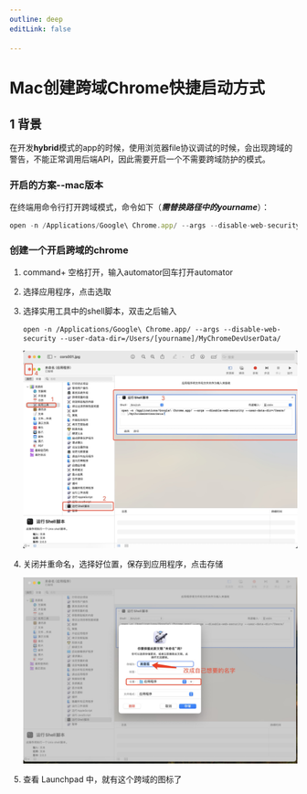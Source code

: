 ```yaml
---
outline: deep
editLink: false

---
```


# Mac创建跨域Chrome快捷启动方式

## 1 背景

在开发**hybrid**模式的app的时候，使用浏览器file协议调试的时候，会出现跨域的警告，不能正常调用后端API，因此需要开启一个不需要跨域防护的模式。

### 开启的方案--mac版本

在终端用命令行打开跨域模式，命令如下（***需替换路径中的yourname***）：

```javascript
open -n /Applications/Google\ Chrome.app/ --args --disable-web-security --user-data-dir=/Users/[yourname]/MyChromeDevUserData/
```



### 创建一个开启跨域的chrome

1. command+ 空格打开，输入automator回车打开automator

2. 选择应用程序，点击选取

3. 选择实用工具中的shell脚本，双击之后输入
   ```
   open -n /Applications/Google\ Chrome.app/ --args --disable-web-security --user-data-dir=/Users/[yourname]/MyChromeDevUserData/
   ```
   ![操作步骤图1](./cors001.jpg)


4. 关闭并重命名，选择好位置，保存到应用程序，点击存储
   
   ![操作步骤图2](./cors002.jpg)

5. 查看 Launchpad 中，就有这个跨域的图标了
